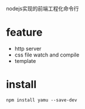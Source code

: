 nodejs实现的前端工程化命令行

# feature

* http server
* css file watch and compile
* template

# install

```
npm install yamu --save-dev
```